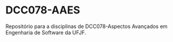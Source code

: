 # DCC078-AAES
Repositório para a disciplinas de DCC078-Aspectos Avançados em Engenharia de Software da UFJF.
